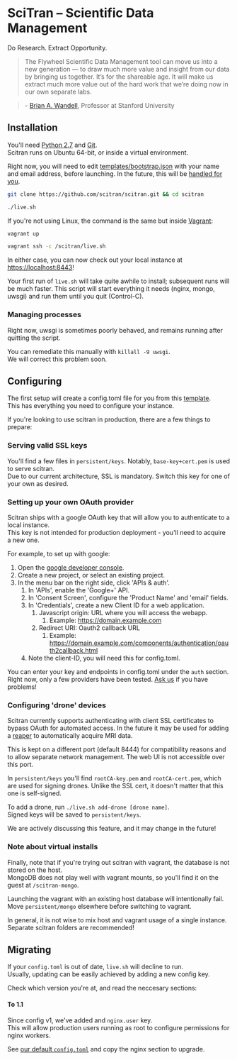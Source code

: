 # SciTran – Scientific Data Management

Do Research. Extract Opportunity.

> The Flywheel Scientific Data Management tool can move us into a new generation — to draw much more value and insight from our data by bringing us together. It’s for the shareable age. It will make us extract much more value out of the hard work that we’re doing now in our own separate labs.

> \- [Brian A. Wandell](https://web.stanford.edu/group/vista/cgi-bin/wandell), Professor at Stanford University

## Installation

You'll need [Python 2.7](https://www.python.org) and [Git](https://git-scm.com).<br>
Scitran runs on Ubuntu 64-bit, or inside a virtual environment.

Right now, you will need to edit [templates/bootstrap.json](templates/bootstrap.json) with your name and email address, before launching. In the future, this will be [handled for you](https://github.com/scitran/scitran/issues/37).

```bash
git clone https://github.com/scitran/scitran.git && cd scitran

./live.sh
```

If you're not using Linux, the command is the same but inside [Vagrant](https://www.vagrantup.com):

```bash
vagrant up

vagrant ssh -c /scitran/live.sh
```

In either case, you can now check out your local instance at [https://localhost:8443](https://localhost:8443)!

Your first run of `live.sh` will take quite awhile to install; subsequent runs will be much faster.
This script will start everything it needs (nginx, mongo, uwsgi) and run them until you quit (Control-C).

### Managing processes

Right now, uwsgi is sometimes poorly behaved, and remains running after quitting the script.

You can remediate this manually with `killall -9 uwsgi`.<br>
We will correct this problem soon.

## Configuring

The first setup will create a config.toml file for you from this [template](templates/config.toml).<br>
This has everything you need to configure your instance.

If you're looking to use scitran in production, there are a few things to prepare:

### Serving valid SSL keys

You'll find a few files in `persistent/keys`. Notably, `base-key+cert.pem` is used to serve scitran.<br>
Due to our current architecture, SSL is mandatory. Switch this key for one of your own as desired.

### Setting up your own OAuth provider

Scitran ships with a google OAuth key that will allow you to authenticate to a local instance.<br>
This key is not intended for production deployment - you'll need to acquire a new one.

For example, to set up with google:

1. Open the [google developer console](https://console.developers.google.com).
1. Create a new project, or select an existing project.
1. In the menu bar on the right side, click 'APIs & auth'.
	1. In 'APIs', enable the 'Google+' API.
	1. In 'Consent Screen', configure the 'Product Name' and 'email' fields.
	1. In 'Credentials', create a new Client ID for a web application.
		1. Javascript origin: URL where you will access the webapp.
			1. Example: https://domain.example.com
		1. Redirect URI: Oauth2 callback URL
			1. Example: https://domain.example.com/components/authentication/oauth2callback.html
	1. Note the client-ID, you will need this for config.toml.


You can enter your key and endpoints in config.toml under the `auth` section.<br>
Right now, only a few providers have been tested. [Ask us](https://github.com/scitran/scitran/issues/new) if you have problems!

### Configuring 'drone' devices

Scitran currently supports authenticating with client SSL certificates to bypass OAuth for automated access.
In the future it may be used for adding a [reaper](https://github.com/scitran/reaper) to automatically acquire MRI data.

This is kept on a different port (default 8444) for compatibility reasons and to allow separate network management.
The web UI is not accessible over this port.

In `persistent/keys` you'll find `rootCA-key.pem` and `rootCA-cert.pem`, which are used for signing drones.
Unlike the SSL cert, it doesn't matter that this one is self-signed.

To add a drone, run `./live.sh add-drone [drone name]`.<br>
Signed keys will be saved to  `persistent/keys`.

We are actively discussing this feature, and it may change in the future!


### Note about virtual installs

Finally, note that if you're trying out scitran with vagrant, the database is not stored on the host.<br>
MongoDB does not play well with vagrant mounts, so you'll find it on the guest at `/scitran-mongo`.

Launching the vagrant with an existing host database will intentionally fail.<br>
Move `persistent/mongo` elsewhere before switching to vagrant.

In general, it is not wise to mix host and vagrant usage of a single instance.<br>
Separate scitran folders are recommended!


## Migrating

If your `config.toml` is out of date, `live.sh` will decline to run.<br>
Usually, updating can be easily achieved by adding a new config key.

Check which version you're at, and read the neccesary sections:

#### To 1.1

Since config v1, we've added and `nginx.user` key.<br>
This will allow production users running as root to configure permissions for nginx workers.

See [our default `config.toml`](https://github.com/scitran/scitran/blob/master/templates/config.toml) and copy the nginx section to upgrade.
